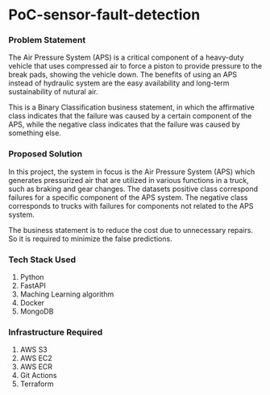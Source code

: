 # PoC-sensor-fault-detection

### Problem Statement
The Air Pressure System (APS) is a critical component of a heavy-duty vehicle that uses compressed air to force a piston to provide pressure to the break pads, showing the vehicle down. The benefits of using an APS instead of hydraulic system are the easy availability and long-term sustainability of nutural air.

This is a Binary Classification business statement, in which the affirmative class indicates that the failure was caused by a certain component of the APS, while the negative class indicates that the failure was caused by something else.

### Proposed Solution
In this project, the system in focus is the Air Pressure System (APS) which generates pressurized air that are utilized in various functions in a truck, such as braking and gear changes. The datasets positive class correspond failures for a specific component of the APS system. The negative class corresponds to trucks with failures for components not related to the APS system.

The business statement is to reduce the cost due to unnecessary repairs. So it is required to minimize the false predictions.

### Tech Stack Used
1. Python
2. FastAPI
3. Maching Learning algorithm
4. Docker
5. MongoDB

### Infrastructure Required
1. AWS S3
2. AWS EC2
3. AWS ECR
4. Git Actions
5. Terraform
